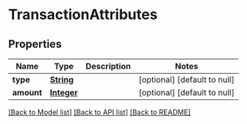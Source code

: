 # TransactionAttributes
## Properties

Name | Type | Description | Notes
------------ | ------------- | ------------- | -------------
**type** | [**String**](string.md) |  | [optional] [default to null]
**amount** | [**Integer**](integer.md) |  | [optional] [default to null]

[[Back to Model list]](../README.md#documentation-for-models) [[Back to API list]](../README.md#documentation-for-api-endpoints) [[Back to README]](../README.md)

